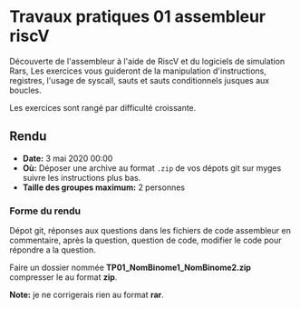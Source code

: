 # Travaux pratiques 01 assembleur riscV

Découverte de l'assembleur à l'aide de RiscV et du logiciels de simulation Rars,
Les exercices vous guideront de la manipulation d'instructions, registres,
l'usage de syscall, sauts et sauts conditionnels jusques aux boucles.

Les exercices sont rangé par difficulté croissante.

## Rendu

- **Date:** 3 mai 2020 00:00
- **Où:** Déposer une archive au format `.zip` de vos dépots git sur myges suivre les instructions plus bas.
- **Taille des groupes maximum:** 2 personnes

### Forme du rendu

Dépot git, réponses aux questions dans les fichiers de code
assembleur en commentaire, après la question, question de code, modifier le code
pour répondre a la question.

Faire un dossier nommée **TP01_NomBinome1_NomBinome2.zip** compresser le au format **zip**.

**Note:** je ne corrigerais rien au format **rar**.
